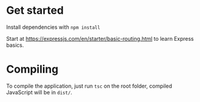 # Get started

Install dependencies with `npm install`

Start at https://expressjs.com/en/starter/basic-routing.html to learn Express basics.

# Compiling

To compile the application, just run `tsc` on the root folder, compiled JavaScript
will be in `dist/`.
